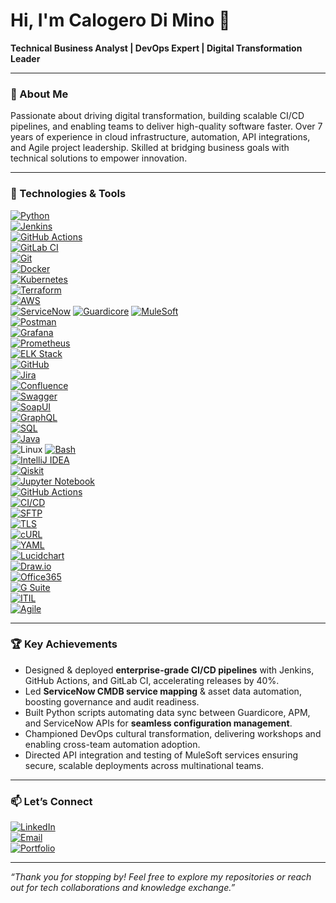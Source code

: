 # Hi, I'm Calogero Di Mino 👋  
**Technical Business Analyst | DevOps Expert | Digital Transformation Leader**

---

### 🚀 About Me  
Passionate about driving digital transformation, building scalable CI/CD pipelines, and enabling teams to deliver high-quality software faster. Over 7 years of experience in cloud infrastructure, automation, API integrations, and Agile project leadership. Skilled at bridging business goals with technical solutions to empower innovation.

---

### 🔧 Technologies & Tools  

[![Python](https://img.shields.io/badge/-Python-3776AB?style=for-the-badge&logo=python&logoColor=white)](https://www.python.org/)  
[![Jenkins](https://img.shields.io/badge/-Jenkins-D24939?style=for-the-badge&logo=jenkins&logoColor=white)](https://www.jenkins.io/)  
[![GitHub Actions](https://img.shields.io/badge/-GitHub%20Actions-2088FF?style=for-the-badge&logo=githubactions&logoColor=white)](https://github.com/features/actions)  
[![GitLab CI](https://img.shields.io/badge/-GitLab%20CI-FC6D26?style=for-the-badge&logo=gitlab&logoColor=white)](https://about.gitlab.com/stages-devops-lifecycle/continuous-integration/)  
[![Git](https://img.shields.io/badge/-Git-F05032?style=for-the-badge&logo=git&logoColor=white)](https://git-scm.com/)  
[![Docker](https://img.shields.io/badge/-Docker-2496ED?style=for-the-badge&logo=docker&logoColor=white)](https://www.docker.com/)  
[![Kubernetes](https://img.shields.io/badge/-Kubernetes-326CE5?style=for-the-badge&logo=kubernetes&logoColor=white)](https://kubernetes.io/)  
[![Terraform](https://img.shields.io/badge/-Terraform-5A6B8A?style=for-the-badge&logo=terraform&logoColor=white)](https://www.terraform.io/)  
[![AWS](https://img.shields.io/badge/-AWS-232F3E?style=for-the-badge&logo=amazonaws&logoColor=white)](https://aws.amazon.com/)  
[![ServiceNow](https://img.shields.io/badge/-ServiceNow-5C87B2?style=for-the-badge&logo=servicenow&logoColor=white)](https://www.servicenow.com/) 
[![Guardicore](https://img.shields.io/badge/-Guardicore-0078D7?style=for-the-badge)](https://www.guardicore.com/)
[![MuleSoft](https://img.shields.io/badge/-MuleSoft-26BDE2?style=for-the-badge&logo=mulesoft&logoColor=white)](https://www.mulesoft.com/platform/api)  
[![Postman](https://img.shields.io/badge/-Postman-FF6C37?style=for-the-badge&logo=postman&logoColor=white)](https://www.postman.com/)  
[![Grafana](https://img.shields.io/badge/-Grafana-F46800?style=for-the-badge&logo=grafana&logoColor=white)](https://grafana.com/)  
[![Prometheus](https://img.shields.io/badge/-Prometheus-E6522C?style=for-the-badge&logo=prometheus&logoColor=white)](https://prometheus.io/)  
[![ELK Stack](https://img.shields.io/badge/-ELK%20Stack-005571?style=for-the-badge&logo=elastic&logoColor=white)](https://www.elastic.co/what-is/elk-stack)  
[![GitHub](https://img.shields.io/badge/-GitHub-181717?style=for-the-badge&logo=github&logoColor=white)](https://github.com/)  
[![Jira](https://img.shields.io/badge/-Jira-0052CC?style=for-the-badge&logo=jira&logoColor=white)](https://www.atlassian.com/software/jira)  
[![Confluence](https://img.shields.io/badge/-Confluence-172B4D?style=for-the-badge&logo=confluence&logoColor=white)](https://www.atlassian.com/software/confluence)  
[![Swagger](https://img.shields.io/badge/-Swagger-85EA2D?style=for-the-badge&logo=swagger&logoColor=black)](https://swagger.io/)  
[![SoapUI](https://img.shields.io/badge/-SoapUI-6C6C6C?style=for-the-badge&logo=soapui&logoColor=white)](https://www.soapui.org/)  
[![GraphQL](https://img.shields.io/badge/-GraphQL-E10098?style=for-the-badge&logo=graphql&logoColor=white)](https://graphql.org/)  
[![SQL](https://img.shields.io/badge/-SQL-4479A1?style=for-the-badge&logo=mysql&logoColor=white)](https://www.mysql.com/)  
[![Java](https://img.shields.io/badge/-Java-007396?style=for-the-badge&logo=java&logoColor=white)](https://www.oracle.com/java/)  
![Linux](https://img.shields.io/badge/Linux-FCC624?style=for-the-badge&logo=linux&logoColor=black)
[![Bash](https://img.shields.io/badge/-Bash-4EAA25?style=for-the-badge&logo=gnu-bash&logoColor=white)](https://www.gnu.org/software/bash/)  
[![IntelliJ IDEA](https://img.shields.io/badge/-IntelliJ_IDEA-000000?style=for-the-badge&logo=intellij-idea&logoColor=white)](https://www.jetbrains.com/idea/)  
[![Qiskit](https://img.shields.io/badge/-Qiskit-0E1A28?style=for-the-badge&logo=qiskit&logoColor=white)](https://qiskit.org/)  
[![Jupyter Notebook](https://img.shields.io/badge/-Jupyter-FAA61A?style=for-the-badge&logo=jupyter&logoColor=white)](https://jupyter.org/)  
[![GitHub Actions](https://img.shields.io/badge/-GitHub%20Actions-2088FF?style=for-the-badge&logo=githubactions&logoColor=white)](https://github.com/features/actions)  
[![CI/CD](https://img.shields.io/badge/-CI/CD-007ACC?style=for-the-badge&logo=azuredevops&logoColor=white)](https://azure.microsoft.com/en-us/services/devops/)  
[![SFTP](https://img.shields.io/badge/-SFTP-007ACC?style=for-the-badge&logo=linux&logoColor=white)](https://en.wikipedia.org/wiki/SSH_File_Transfer_Protocol)  
[![TLS](https://img.shields.io/badge/-TLS-0052CC?style=for-the-badge&logo=ssl&logoColor=white)](https://en.wikipedia.org/wiki/Transport_Layer_Security)  
[![cURL](https://img.shields.io/badge/-cURL-0052CC?style=for-the-badge&logo=curl&logoColor=white)](https://curl.se/)  
[![YAML](https://img.shields.io/badge/-YAML-000000?style=for-the-badge&logo=yaml&logoColor=white)](https://yaml.org/)  
[![Lucidchart](https://img.shields.io/badge/-Lucidchart-5C68FF?style=for-the-badge&logo=lucidchart&logoColor=white)](https://www.lucidchart.com/pages/)  
[![Draw.io](https://img.shields.io/badge/-Draw.io-0046AD?style=for-the-badge&logo=draw.io&logoColor=white)](https://app.diagrams.net/)  
[![Office365](https://img.shields.io/badge/-Office365-D83B01?style=for-the-badge&logo=microsoftoffice&logoColor=white)](https://www.office.com/)  
[![G Suite](https://img.shields.io/badge/-Google%20Workspace-4285F4?style=for-the-badge&logo=googleworkspace&logoColor=white)](https://workspace.google.com/)  
[![ITIL](https://img.shields.io/badge/-ITIL-0052CC?style=for-the-badge&logo=itil&logoColor=white)](https://www.axelos.com/best-practice-solutions/itil)  
[![Agile](https://img.shields.io/badge/-Agile-F05138?style=for-the-badge&logo=agile&logoColor=white)](https://www.agilealliance.org/)  

---

### 🏆 Key Achievements  
- Designed & deployed **enterprise-grade CI/CD pipelines** with Jenkins, GitHub Actions, and GitLab CI, accelerating releases by 40%.  
- Led **ServiceNow CMDB service mapping** & asset data automation, boosting governance and audit readiness.  
- Built Python scripts automating data sync between Guardicore, APM, and ServiceNow APIs for **seamless configuration management**.  
- Championed DevOps cultural transformation, delivering workshops and enabling cross-team automation adoption.  
- Directed API integration and testing of MuleSoft services ensuring secure, scalable deployments across multinational teams.

---

### 📫 Let’s Connect  
[![LinkedIn](https://img.shields.io/badge/-LinkedIn-0A66C2?style=for-the-badge&logo=linkedin&logoColor=white)](https://linkedin.com/in/calogero-di-mino-a328a5106)  
[![Email](https://img.shields.io/badge/-Email-D14836?style=for-the-badge&logo=gmail&logoColor=white)](mailto:calogero.dimino@example.com)  
[![Portfolio](https://img.shields.io/badge/-Portfolio-4285F4?style=for-the-badge&logo=googlechrome&logoColor=white)](WIP!!!comingsoon)

---

*“Thank you for stopping by! Feel free to explore my repositories or reach out for tech collaborations and knowledge exchange.”*
